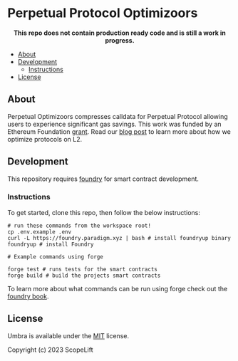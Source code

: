 # Perpetual Protocol Optimizoors

<p align="center">
  <b>This repo does not contain production ready code and is still a work in progress.</b>
</p>

- [About](#about)
- [Development](#development)
  - [Instructions](#instructions)
- [License](#license)

## About

Perpetual Optimizoors compresses calldata for Perpetual Protocol allowing
users to experience significant gas savings. This work was funded by an Ethereum Foundation
[grant](https://blog.ethereum.org/2023/02/14/layer-2-grants-roundup). Read our [blog post](https://www.scopelift.co/blog/calldata-optimizooooors) to learn more about how we optimize protocols on L2.

## Development

This repository requires [foundry](https://github.com/foundry-rs/foundry) for smart contract development.

### Instructions

To get started, clone this repo, then follow the below instructions:

```
# run these commands from the workspace root!
cp .env.example .env
curl -L https://foundry.paradigm.xyz | bash # install foundryup binary
foundryup # install Foundry

# Example commands using forge

forge test # runs tests for the smart contracts
forge build # build the projects smart contracts
```

To learn more about what commands can be run using forge check out the
[foundry book](https://book.getfoundry.sh/reference/forge/forge).

## License

Umbra is available under the [MIT](LICENSE.txt) license.

Copyright (c) 2023 ScopeLift
